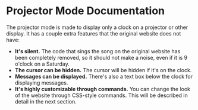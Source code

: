 # Projector Mode Documentation
The projector mode is made to display only a clock on a projector or other display. It has a couple extra features that the original website does not have:

- **It's silent.** The code that sings the song on the original website has been completely removed, so it should not make a noise, even if it is 9 o'clock on a Saturday.
- **The cursor can be hidden.** The cursor will be hidden if it's on the clock.
- **Messages can be displayed.** There's also a text box below the clock for displaying messages.
- **It's highly customizable through commands.** You can change the look of the website through CSS-style commands. This will be described in detail in the next section.
